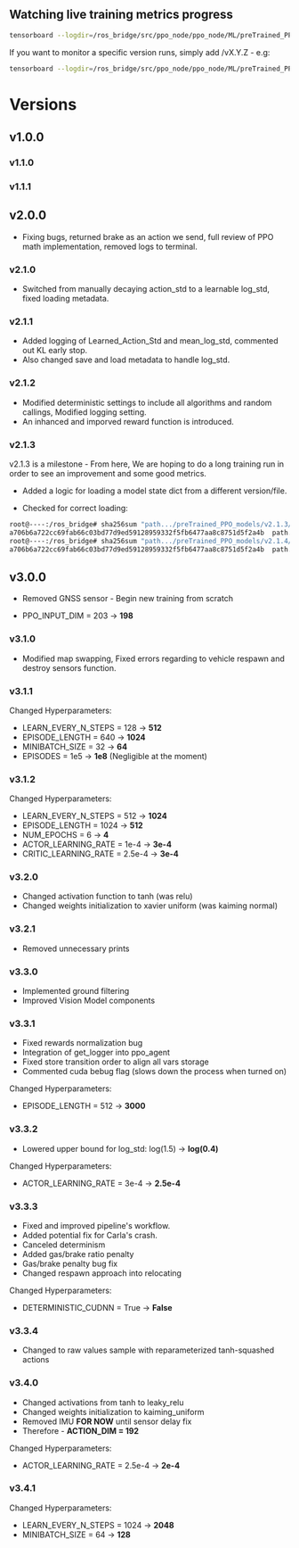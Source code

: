 ## Watching live training metrics progress

```bash
tensorboard --logdir=/ros_bridge/src/ppo_node/ppo_node/ML/preTrained_PPO_models --bind_all
```

If you want to monitor a specific version runs, simply add /vX.Y.Z - e.g:

```bash
tensorboard --logdir=/ros_bridge/src/ppo_node/ppo_node/ML/preTrained_PPO_models/v3.0.0 --bind_all
```

# Versions

## v1.0.0

### v1.1.0

### v1.1.1

## v2.0.0

- Fixing bugs, returned brake as an action we send, full review of PPO math implementation, removed logs to terminal.

### v2.1.0

- Switched from manually decaying action_std to a learnable log_std, fixed loading metadata.

### v2.1.1

- Added logging of Learned_Action_Std and mean_log_std, commented out KL early stop.
- Also changed save and load metadata to handle log_std.

### v2.1.2

- Modified deterministic settings to include all algorithms and random callings, Modified logging setting.
- An inhanced and imporved reward function is introduced.

### v2.1.3

v2.1.3 is a milestone - From here, We are hoping to do a long training run in order to see an improvement and some good metrics.

- Added a logic for loading a model state dict from a different version/file.

- Checked for correct loading:

```bash
root@----:/ros_bridge# sha256sum "path.../preTrained_PPO_models/v2.1.3/run_20250325_0001/state_dict/actor.pth"
a706b6a722cc69fab66c03bd77d9ed59128959332f5fb6477aa8c8751d5f2a4b  path.../preTrained_PPO_models/v2.1.3/run_20250325_0001/state_dict/actor.pth
root@----:/ros_bridge# sha256sum "path.../preTrained_PPO_models/v2.1.4/run_20250325_0001/state_dict/actor.pth"
a706b6a722cc69fab66c03bd77d9ed59128959332f5fb6477aa8c8751d5f2a4b  path.../preTrained_PPO_models/v2.1.4/run_20250325_0001/state_dict/actor.pth
```

## v3.0.0

- Removed GNSS sensor - Begin new training from scratch

- PPO_INPUT_DIM = 203 -> **198** 


### v3.1.0

- Modified map swapping, Fixed errors regarding to vehicle respawn and destroy sensors function.

### v3.1.1

Changed Hyperparameters:
- LEARN_EVERY_N_STEPS = 128 -> **512**
- EPISODE_LENGTH = 640 -> **1024**
- MINIBATCH_SIZE = 32 -> **64**
- EPISODES = 1e5 -> **1e8** (Negligible at the moment)

### v3.1.2

Changed Hyperparameters:
- LEARN_EVERY_N_STEPS = 512 -> **1024**
- EPISODE_LENGTH = 1024 -> **512**
- NUM_EPOCHS = 6 -> **4**
- ACTOR_LEARNING_RATE = 1e-4 -> **3e-4**
- CRITIC_LEARNING_RATE = 2.5e-4 -> **3e-4**

### v3.2.0

- Changed activation function to tanh (was relu)
- Changed weights initialization to xavier uniform (was kaiming normal)

### v3.2.1

- Removed unnecessary prints

### v3.3.0

- Implemented ground filtering
- Improved Vision Model components

### v3.3.1

- Fixed rewards normalization bug
- Integration of get_logger into ppo_agent
- Fixed store transition order to align all vars storage
- Commented cuda bebug flag (slows down the process when turned on)

Changed Hyperparameters:
- EPISODE_LENGTH = 512 -> **3000**

### v3.3.2

- Lowered upper bound for log_std: log(1.5) -> **log(0.4)**

Changed Hyperparameters:
- ACTOR_LEARNING_RATE = 3e-4 -> **2.5e-4**

### v3.3.3

- Fixed and improved pipeline's workflow.
- Added potential fix for Carla's crash.
- Canceled determinism
- Added gas/brake ratio penalty
- Gas/brake penalty bug fix
- Changed respawn approach into relocating

Changed Hyperparameters:
- DETERMINISTIC_CUDNN = True -> **False**

### v3.3.4

- Changed to raw values sample with reparameterized tanh-squashed actions

### v3.4.0

- Changed activations from tanh to leaky_relu
- Changed weights initialization to kaiming_uniform
- Removed IMU **FOR NOW** until sensor delay fix
- Therefore - **ACTION_DIM = 192**

Changed Hyperparameters:
- ACTOR_LEARNING_RATE = 2.5e-4 -> **2e-4**

### v3.4.1

Changed Hyperparameters:
- LEARN_EVERY_N_STEPS = 1024 -> **2048**
- MINIBATCH_SIZE = 64 -> **128**
